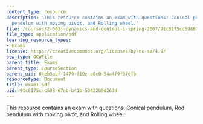 ```yaml
---
content_type: resource
description: 'This resource contains an exam with questions: Conical pendulum, Rod
  pendulum with moving pivot, and Rolling wheel.'
file: /courses/2-003j-dynamics-and-control-i-spring-2007/91c8175cc59867abb41b5342209d267d_exam1.pdf
file_type: application/pdf
learning_resource_types:
- Exams
license: https://creativecommons.org/licenses/by-nc-sa/4.0/
ocw_type: OCWFile
parent_title: Exams
parent_type: CourseSection
parent_uid: 64eb3adf-1479-f10e-e8c0-54a4f9f3fdfb
resourcetype: Document
title: exam1.pdf
uid: 91c8175c-c598-67ab-b41b-5342209d267d
---
```

This resource contains an exam with questions: Conical pendulum, Rod pendulum with moving pivot, and Rolling wheel.